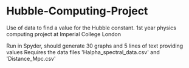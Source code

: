 # Hubble-Computing-Project

Use of data to find a value for the Hubble constant.
1st year physics computing project at Imperial College London

Run in Spyder, should generate 30 graphs and 5 lines of text providing values
Requires the data files 'Halpha_spectral_data.csv' and 'Distance_Mpc.csv'
